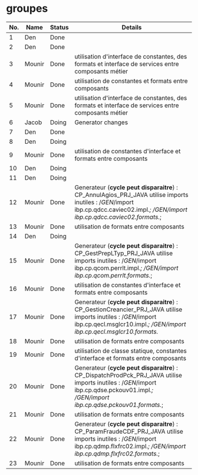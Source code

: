 # groupes

|No.|Name|Status|Details|
|---|---|---|---|
|1|Den|Done||
|2|Den|Done||
|3|Mounir|Done|utilisation d'interface de constantes, des formats et interface de services entre composants métier|
|4|Mounir|Done|utilisation de constantes et formats entre composants|
|5|Mounir|Done|utilisation d'interface de constantes, des formats et interface de services entre composants métier|
|6|Jacob|Doing|Generator changes|
|7|Den|Done||
|8|Den|Doing||
|9|Mounir|Done|utilisation de constantes d'interface et formats entre composants|
|10|Den|Doing||
|11|Den|Doing||
|12|Mounir|Done|Generateur (**cycle peut disparaitre**) : CP_AnnulAgios_PRJ_JAVA utilise imports inutiles : /*GEN*/import ibp.cp.qdcc.caviec02.impl.*; /*GEN*/import ibp.cp.qdcc.caviec02.formats.*;|
|13|Mounir|Done|utilisation de formats entre composants|
|14|Den|Doing||
|15|Mounir|Done|Generateur (**cycle peut disparaitre**) : CP_GestPrepLTyp_PRJ_JAVA utilise imports inutiles : /*GEN*/import ibp.cp.qcom.perrlt.impl.*; /*GEN*/import ibp.cp.qcom.perrlt.formats.*;|
|16|Mounir|Done|utilisation de constantes d'interface et formats entre composants|
|17|Mounir|Done|Generateur (**cycle peut disparaitre**) : CP_GestionCreancier_PRJ_JAVA utilise imports inutiles : /*GEN*/import ibp.cp.qecl.msglcr10.impl.*; /*GEN*/import ibp.cp.qecl.msglcr10.formats.*|
|18|Mounir|Done|utilisation de formats entre composants|
|19|Mounir|Done|utilisation de classe statique, constantes d'interface et formats entre composants|
|20|Mounir|Done|Generateur (**cycle peut disparaitre**) : CP_DispatchProdPck_PRJ_JAVA utilise imports inutiles : /*GEN*/import ibp.cp.qdse.pckouv01.impl.*; /*GEN*/import ibp.cp.qdse.pckouv01.formats.*;|
|21|Mounir|Done|utilisation de formats entre composants|
|22|Mounir|Done|Generateur (**cycle peut disparaitre**) : CP_ParamFraudeCDF_PRJ_JAVA utilise imports inutiles : /*GEN*/import ibp.cp.qdmp.flxfrc02.impl.*; /*GEN*/import ibp.cp.qdmp.flxfrc02.formats.*;|
|23|Mounir|Done|utilisation de formats entre composants|
